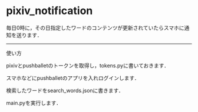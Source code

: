 # pixiv_notification
毎日0時に，その日指定したワードのコンテンツが更新されていたらスマホに通知を送ります．


---------

使い方

pixivとpushballetのトークンを取得し，tokens.pyに書いておきます．

スマホなどにpushballetのアプリを入れログインします．

検索したワードをsearch_words.jsonに書きます．

main.pyを実行します．
